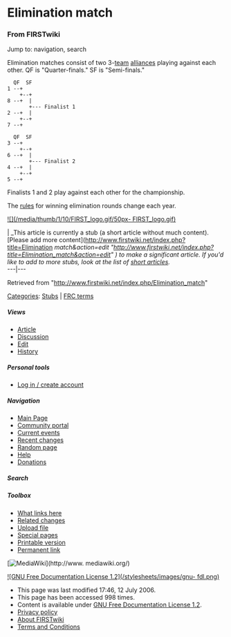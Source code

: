# Elimination match

### From FIRSTwiki

Jump to: navigation, search

Elimination matches consist of two 3-[team](/index.php/Team "Team" )
[alliances](/index.php/Alliance "Alliance" ) playing against each other. QF is
"Quarter-finals." SF is "Semi-finals."

    
    
      QF  SF  
    1 --+
        +--+
    8 --+  |
           +--- Finalist 1
    2 --+  |
        +--+
    7 --+
    
      QF  SF  
    3 --+
        +--+
    6 --+  |
           +--- Finalist 2
    4 --+  |
        +--+
    5 --+
    

Finalists 1 and 2 play against each other for the championship.

The [rules](/index.php?title=Rules&action=edit "Rules" ) for winning
elimination rounds change each year.

[![](/media/thumb/1/10/FIRST_logo.gif/50px-
FIRST_logo.gif)](/index.php/Image:FIRST_logo.gif "" )

|  _This article is currently a stub (a short article without much content).
[Please add more content](http://www.firstwiki.net/index.php?title=Elimination
_match&action=edit
"http://www.firstwiki.net/index.php?title=Elimination_match&action=edit" ) to
make a significant article. If you'd like to add to more stubs, look at the
list of [short articles](/index.php/Special:Shortpages "Special:Shortpages"
)._  
---|---  
  
Retrieved from "<http://www.firstwiki.net/index.php/Elimination_match>"

[Categories](/index.php?title=Special:Categories&article=Elimination_match
"Special:Categories" ): [Stubs](/index.php/Category:Stubs "Category:Stubs" ) |
[FRC terms](/index.php/Category:FRC_terms "Category:FRC terms" )

##### Views

  * [Article](/index.php/Elimination_match)
  * [Discussion](/index.php?title=Talk:Elimination_match&action=edit)
  * [Edit](/index.php?title=Elimination_match&action=edit)
  * [History](/index.php?title=Elimination_match&action=history)

##### Personal tools

  * [Log in / create account](/index.php?title=Special:Userlogin&returnto=Elimination_match)

[](/index.php/Main_Page "Main Page" )

##### Navigation

  * [Main Page](/index.php/Main_Page)
  * [Community portal](/index.php/FIRSTwiki:Community_portal)
  * [Current events](/index.php/Current_events)
  * [Recent changes](/index.php/Special:Recentchanges)
  * [Random page](/index.php/Special:Random)
  * [Help](/index.php/Help:Contents)
  * [Donations](/index.php/FIRSTwiki:Site_support)

##### Search



##### Toolbox

  * [What links here](/index.php/Special:Whatlinkshere/Elimination_match)
  * [Related changes](/index.php/Special:Recentchangeslinked/Elimination_match)
  * [Upload file](/index.php/Special:Upload)
  * [Special pages](/index.php/Special:Specialpages)
  * [Printable version](/index.php?title=Elimination_match&printable=yes)
  * [Permanent link](/index.php?title=Elimination_match&oldid=48878)

[![MediaWiki](/skins/common/images/poweredby_mediawiki_88x31.png)](http://www.
mediawiki.org/)

[![GNU Free Documentation License 1.2](/stylesheets/images/gnu-
fdl.png)](http://www.gnu.org/copyleft/fdl.html)

  * This page was last modified 17:46, 12 July 2006.
  * This page has been accessed 998 times.
  * Content is available under [GNU Free Documentation License 1.2](http://www.gnu.org/copyleft/fdl.html "http://www.gnu.org/copyleft/fdl.html" ).
  * [Privacy policy](/index.php/FIRSTwiki:Privacy_policy "FIRSTwiki:Privacy policy" )
  * [About FIRSTwiki](/index.php/FIRSTwiki:About "FIRSTwiki:About" )
  * [Terms and Conditions](/index.php/FIRSTwiki:Terms_and_conditions "FIRSTwiki:Terms and conditions" )

